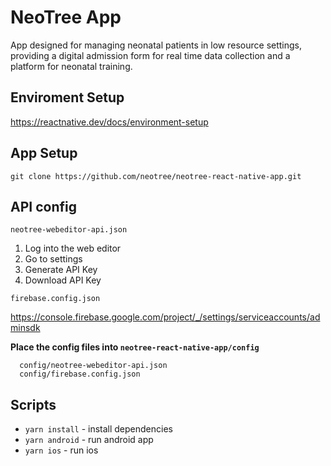 # NeoTree App

App designed for managing neonatal patients in low resource settings, providing a digital admission form for real time data collection and a platform for neonatal training.

## Enviroment Setup

https://reactnative.dev/docs/environment-setup

## App Setup

`git clone https://github.com/neotree/neotree-react-native-app.git`

## API config

`neotree-webeditor-api.json`

1. Log into the web editor
2. Go to settings
3. Generate API Key
4. Download API Key


`firebase.config.json`

https://console.firebase.google.com/project/_/settings/serviceaccounts/adminsdk

**Place the config files into `neotree-react-native-app/config`**

```
  config/neotree-webeditor-api.json
  config/firebase.config.json
```

## Scripts

* `yarn install` - install dependencies
* `yarn android` - run android app
* `yarn ios` - run ios
